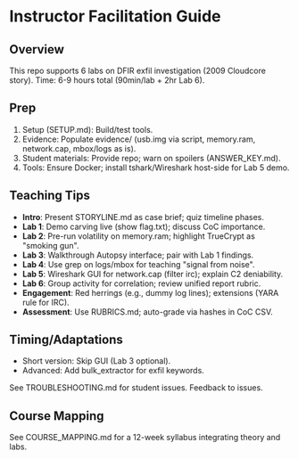 # Instructor Facilitation Guide

## Overview
This repo supports 6 labs on DFIR exfil investigation (2009 Cloudcore story). Time: 6-9 hours total (90min/lab + 2hr Lab 6).

## Prep
1. Setup (SETUP.md): Build/test tools.
2. Evidence: Populate evidence/ (usb.img via script, memory.ram, network.cap, mbox/logs as is).
3. Student materials: Provide repo; warn on spoilers (ANSWER_KEY.md).
4. Tools: Ensure Docker; install tshark/Wireshark host-side for Lab 5 demo.

## Teaching Tips
- **Intro**: Present STORYLINE.md as case brief; quiz timeline phases.
- **Lab 1**: Demo carving live (show flag.txt); discuss CoC importance.
- **Lab 2**: Pre-run volatility on memory.ram; highlight TrueCrypt as "smoking gun".
- **Lab 3**: Walkthrough Autopsy interface; pair with Lab 1 findings.
- **Lab 4**: Use grep on logs/mbox for teaching "signal from noise".
- **Lab 5**: Wireshark GUI for network.cap (filter irc); explain C2 deniability.
- **Lab 6**: Group activity for correlation; review unified report rubric.
- **Engagement**: Red herrings (e.g., dummy log lines); extensions (YARA rule for IRC).
- **Assessment**: Use RUBRICS.md; auto-grade via hashes in CoC CSV.

## Timing/Adaptations
- Short version: Skip GUI (Lab 3 optional).
- Advanced: Add bulk_extractor for exfil keywords.

See TROUBLESHOOTING.md for student issues. Feedback to issues.

## Course Mapping
See COURSE_MAPPING.md for a 12-week syllabus integrating theory and labs.
